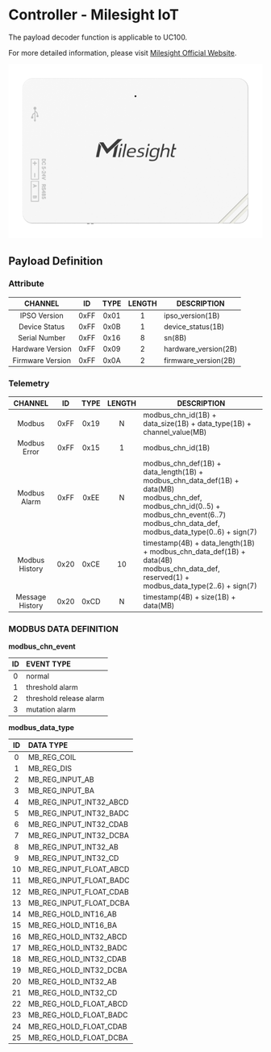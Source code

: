 # Controller - Milesight IoT

The payload decoder function is applicable to UC100.

For more detailed information, please visit [Milesight Official Website](https://www.milesight.com/iot/product/iot-controller/uc100).

![UC100](UC100.png)

## Payload Definition

### Attribute

|     CHANNEL      |  ID  | TYPE | LENGTH | DESCRIPTION          |
| :--------------: | :--: | :--: | :----: | -------------------- |
|   IPSO Version   | 0xFF | 0x01 |   1    | ipso_version(1B)     |
|  Device Status   | 0xFF | 0x0B |   1    | device_status(1B)    |
|  Serial Number   | 0xFF | 0x16 |   8    | sn(8B)               |
| Hardware Version | 0xFF | 0x09 |   2    | hardware_version(2B) |
| Firmware Version | 0xFF | 0x0A |   2    | firmware_version(2B) |

### Telemetry

|     CHANNEL     |  ID  | TYPE | LENGTH | DESCRIPTION                                                                                                                                                                                          |
| :-------------: | :--: | :--: | :----: | ---------------------------------------------------------------------------------------------------------------------------------------------------------------------------------------------------- |
|     Modbus      | 0xFF | 0x19 |   N    | modbus_chn_id(1B) + data_size(1B) + data_type(1B) + channel_value(MB)                                                                                                                                |
|  Modbus Error   | 0xFF | 0x15 |   1    | modbus_chn_id(1B)                                                                                                                                                                                    |
|  Modbus Alarm   | 0xFF | 0xEE |   N    | modbus_chn_def(1B) + data_length(1B) + modbus_chn_data_def(1B) + data(MB)<br/>modbus_chn_def, modbus_chn_id(0..5) + modbus_chn_event(6..7)<br/>modbus_chn_data_def, modbus_data_type(0..6) + sign(7) |
| Modbus History  | 0x20 | 0xCE |   10   | timestamp(4B) + data_length(1B) + modbus_chn_data_def(1B) + data(4B)<br/>modbus_chn_data_def, reserved(1) + modbus_data_type(2..6) + sign(7)                                                         |
| Message History | 0x20 | 0xCD |   N    | timestamp(4B) + size(1B) + data(MB)                                                                                                                                                                  |

### MODBUS DATA DEFINITION

**modbus_chn_event**

| ID  | EVENT TYPE              |
| :-: | :---------------------- |
|  0  | normal                  |
|  1  | threshold alarm         |
|  2  | threshold release alarm |
|  3  | mutation alarm          |

**modbus_data_type**

| ID  | DATA TYPE               |
| :-: | :---------------------- |
|  0  | MB_REG_COIL             |
|  1  | MB_REG_DIS              |
|  2  | MB_REG_INPUT_AB         |
|  3  | MB_REG_INPUT_BA         |
|  4  | MB_REG_INPUT_INT32_ABCD |
|  5  | MB_REG_INPUT_INT32_BADC |
|  6  | MB_REG_INPUT_INT32_CDAB |
|  7  | MB_REG_INPUT_INT32_DCBA |
|  8  | MB_REG_INPUT_INT32_AB   |
|  9  | MB_REG_INPUT_INT32_CD   |
| 10  | MB_REG_INPUT_FLOAT_ABCD |
| 11  | MB_REG_INPUT_FLOAT_BADC |
| 12  | MB_REG_INPUT_FLOAT_CDAB |
| 13  | MB_REG_INPUT_FLOAT_DCBA |
| 14  | MB_REG_HOLD_INT16_AB    |
| 15  | MB_REG_HOLD_INT16_BA    |
| 16  | MB_REG_HOLD_INT32_ABCD  |
| 17  | MB_REG_HOLD_INT32_BADC  |
| 18  | MB_REG_HOLD_INT32_CDAB  |
| 19  | MB_REG_HOLD_INT32_DCBA  |
| 20  | MB_REG_HOLD_INT32_AB    |
| 21  | MB_REG_HOLD_INT32_CD    |
| 22  | MB_REG_HOLD_FLOAT_ABCD  |
| 23  | MB_REG_HOLD_FLOAT_BADC  |
| 24  | MB_REG_HOLD_FLOAT_CDAB  |
| 25  | MB_REG_HOLD_FLOAT_DCBA  |
